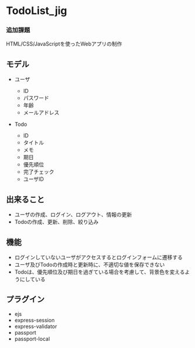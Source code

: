 # TodoList_jig

### 追加課題
HTML/CSS/JavaScriptを使ったWebアプリの制作

## モデル
- ユーザ
  - ID
  - パスワード
  - 年齢
  - メールアドレス

- Todo
  - ID
  - タイトル
  - メモ
  - 期日
  - 優先順位
  - 完了チェック
  - ユーザID

## 出来ること
- ユーザの作成、ログイン、ログアウト、情報の更新
- Todoの作成、更新、削除、絞り込み

## 機能
- ログインしていないユーザがアクセスするとログインフォームに遷移する
- ユーザ及びTodoの作成時と更新時に、不適切な値を保存できない
- Todoは、優先順位及び期日を過ぎている場合を考慮して、背景色を変えるようにしている

  
## プラグイン
- ejs
- express-session
- express-validator
- passport
- passport-local
